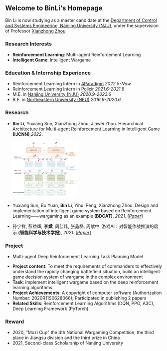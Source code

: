 ## Welcome to BinLi's Homepage
Bin Li is now studying as a master candidate at the [Department of Control and Systems Engineering, Nanjing University (NJU)](https://sme.nju.edu.cn/main.htm), under the supervision of Professor [Xianzhong Zhou](https://sme.nju.edu.cn/zxz/list.htm).
### Research Interests
- **Reinforcement Learning**: Multi-agent Reinforcement Learning
- **Intelligent Game**: Intelligent Wargame

### Education & Internship Experience
- Reinforcement Learning Intern in [4Paradigm](https://www.4paradigm.com/?brandzone-title) *2022.5-Now*
- Reinforcement Learning Intern in [Polixir](http://polixir.ai/)  *2021.6-2021.8*
- M.E. in [Nanjing University (NJU)](https://www.nju.edu.cn/main.htm)   *2020.9-2023.6*
- B.E. in [Northeastern University (NEU)](http://www.neu.edu.cn/)   *2016.9-2020.6*

### Research
- **Bin Li**, Yuxiang Sun, Xianzhong Zhou, Jiawei Zhou. Hierarchical Architecture for Multi-agent Reinforcement Learning in Intelligent Game **(IJCNN)**,*2022*. 

  <img src="/h-model.png" alt="h-model" width="210" height="180" align="bottom" />
- Yuxiang Sun, Bo Yuan, **Bin Li**, Yihui Peng, Xianzhong Zhou. Design and implementation of intelligent game system based on Reinforcement Learning——wargaming as an example **(BDCAT)**, *2021*. <a href="/wargame.pdf">[*Paper*]</a>
- 孙宇祥, 彭益辉, **李斌**, 周佳炜, 张鑫磊, 周献中. 游戏AI：对智能作战推演的启示 **(智能科学与技术学报)**, *2021*. <a href="/游戏AI.pdf">[*Paper*]</a>

### Project
- Multi-agent Deep Reinforcement Learning Task Planning Model 

<!--   <img src="/wargame.png" alt="wargame" width="180" height="140" align="bottom" />
   -->
  - **Project content**: To meet the requirements of commanders to effectively understand the rapidly changing battlefield situation, build an intelligent game decision system of wargame in the complex environment
  - **Task**: Implement intelligent wargame based on the deep reinforcement learning algorithms
  - **Project Achievements**: A copyright of computer software (Authorization Number: 2020R11S0628066); Participated in publishing 2 papers
  - **Related Skills**: Reinforcement Learning Algorithms (DQN, PPO, A3C), Deep Learning Framework (PyTorch)

### Reward
- 2020, "Mozi Cup" the 4th National Wargaming Competition, the third place in Jiangsu division and the third prize in China
- 2021, Second-class Scholarship of Nanjing University
